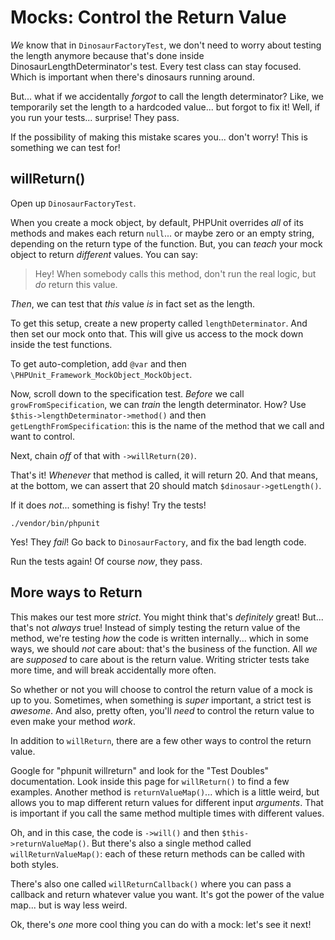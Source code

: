# Mocks: Control the Return Value

*We* know that in `DinosaurFactoryTest`, we don't need to worry about testing the
length anymore because that's done inside DinosaurLengthDeterminator's test. Every
test class can stay focused. Which is important when there's dinosaurs running around.

But... what if we accidentally *forgot* to call the length determinator? Like, we
temporarily set the length to a hardcoded value... but forgot to fix it! Well, if
you run your tests... surprise! They pass.

If the possibility of making this mistake scares you... don't worry! This is something
we can test for!

## willReturn()

Open up `DinosaurFactoryTest`.

When you create a mock object, by default, PHPUnit overrides *all* of its methods
and makes each return `null`... or maybe zero or an empty string, depending on the
return type of the function. But, you can *teach* your mock object to return *different*
values. You can say:

> Hey! When somebody calls this method, don't run the real logic, but *do*
> return this value.

*Then*, we can test that *this* value *is* in fact set as the length.

To get this setup, create a new property called `lengthDeterminator`. And then
set our mock onto that. This will give us access to the mock down inside the test
functions.

To get auto-completion, add `@var` and then `\PHPUnit_Framework_MockObject_MockObject`.

Now, scroll down to the specification test. *Before* we call `growFromSpecification`,
we can *train* the length determinator. How? Use `$this->lengthDeterminator->method()`
and then `getLengthFromSpecification`: this is the name of the method that we call
and want to control.

Next, chain *off* of that with `->willReturn(20)`.

That's it! *Whenever* that method is called, it will return 20. And that means, at
the bottom, we can assert that 20 should match `$dinosaur->getLength()`.

If it does *not*... something is fishy! Try the tests!

```terminal-silent
./vendor/bin/phpunit
```

Yes! They *fail*! Go back to `DinosaurFactory`, and fix the bad length code.

Run the tests again! Of course *now*, they pass.

## More ways to Return

This makes our test more *strict*. You might think that's *definitely* great! But...
that's not *always* true! Instead of simply testing the return value of the method,
we're testing *how* the code is written internally... which in some ways, we should
*not* care about: that's the business of the function. All *we* are *supposed* to
care about is the return value. Writing stricter tests take more time, and will break
accidentally more often.

So whether or not you will choose to control the return value of a mock is up to
you. Sometimes, when something is *super* important, a strict test is *awesome*.
And also, pretty often, you'll *need* to control the return value to even make your
method *work*.

In addition to `willReturn`, there are a few other ways to control the return value. 

Google for "phpunit willreturn" and look for the "Test Doubles" documentation. Look
inside this page for `willReturn()` to find a few examples. Another method is
`returnValueMap()`... which is a little weird, but allows you to map different
return values for different input *arguments*. That is important if you call the
same method multiple times with different values.

Oh, and in this case, the code is `->will()` and then `$this->returnValueMap()`.
But there's also a single method called `willReturnValueMap()`: each of these return
methods can be called with both styles.

There's also one called `willReturnCallback()` where you can pass a callback
and return whatever value you want. It's got the power of the value map... but is
way less weird.

Ok, there's *one* more cool thing you can do with a mock: let's see it next!
